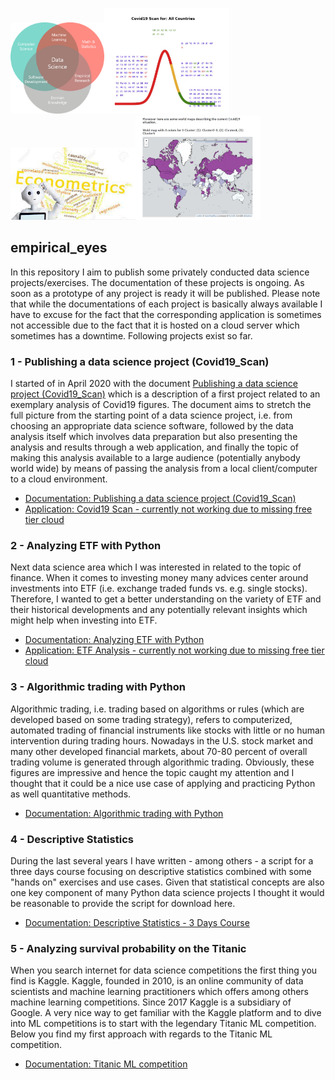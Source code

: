 
<img src = "Data+Science.png" width="150"><img src = "Streamlit_scrsh2.JPG" width="200"><img src = "econometrics.jfif" width="200"><img src = "Streamlit_scrsh5.JPG" width="200">

## empirical_eyes

In this repository I aim to publish some privately conducted data science projects/exercises. The documentation of these projects is ongoing. As soon as a prototype of any project is ready it will be published. Please note that while the documentations of each project is basically always available I have to excuse for the fact that the corresponding application is sometimes not accessible due to the fact that it is hosted on a cloud server which sometimes has a downtime. Following projects exist so far.

### <a name="id1"></a>1 - Publishing a data science project (Covid19_Scan)
I started of in April 2020 with the document [Publishing a data science project (Covid19_Scan)](https://github.com/MWelHeb/01_Covid19_Scan/blob/main/Data_Science_Projects.md) which is a description of a first project related to an exemplary analysis of Covid19 figures. The document aims to stretch the full picture from the starting point of a data science project, i.e. from choosing an appropriate data science software, followed by the data analysis itself which involves data preparation but also presenting the analysis and results through a web application, and finally the topic of making this analysis available to a large audience (potentially anybody world wide) by means of passing the analysis from a local client/computer to a cloud environment.

- [Documentation: Publishing a data science project (Covid19_Scan)](https://github.com/MWelHeb/01_Covid19_Scan/blob/main/Data_Science_Projects.md) 
- [Application: Covid19 Scan - currently not working due to missing free tier cloud](http://18.192.208.203:8501/)

### <a name="id1"></a>2 - Analyzing ETF with Python
Next data science area which I was interested in related to the topic of finance. When it comes to investing money many advices center around investments into ETF (i.e. exchange traded funds vs. e.g. single stocks). Therefore, I wanted to get a better understanding on the variety of ETF and their historical developments and any potentially relevant insights which might help when investing into ETF.

- [Documentation: Analyzing ETF with Python](https://github.com/MWelHeb/02_ETF_Analysis/blob/main/ETF_Analysis.md) 
- [Application: ETF Analysis - currently not working due to missing free tier cloud](http://18.192.208.203:8502/)

### <a name="id1"></a>3 - Algorithmic trading with Python
Algorithmic trading, i.e. trading based on algorithms or rules (which are developed based on some trading strategy), refers to computerized, automated trading of financial instruments like stocks with little or no human intervention during trading hours. Nowadays in the U.S. stock market and many other developed financial markets, about 70-80 percent of overall trading volume is generated through algorithmic trading. Obviously, these figures are impressive and hence the topic caught my attention and I thought that it could be a nice use case of applying and practicing Python as well quantitative methods.

- [Documentation: Algorithmic trading with Python](https://github.com/MWelHeb/03_Algo_Trading/blob/main/Algorithmic_Trading_with_Python.md) 

### <a name="id1"></a>4 - Descriptive Statistics

During the last several years I have written - among others - a script for a three days course focusing on descriptive statistics combined with some "hands on" exercises and use cases. Given that statistical concepts are also one key component of many Python data science projects I thought it would be reasonable to provide the script for download here.

- [Documentation: Descriptive Statistics - 3 Days Course](https://github.com/MWelHeb/04_Descriptive_Statistics/blob/main/Descriptive_Statistics_3days_course.md) 

### <a name="id1"></a>5 - Analyzing survival probability on the Titanic

When you search internet for data science competitions the first thing you find is Kaggle. Kaggle, founded in 2010, is an online community of data scientists and machine learning practitioners which offers among others machine learning competitions. Since 2017 Kaggle is a subsidiary of Google. A very nice way to get familiar with the Kaggle platform and to dive into ML competitions is to start with the legendary Titanic ML competition. Below you find my first approach with regards to the Titanic ML competition.

- [Documentation: Titanic ML competition](https://github.com/MWelHeb/05_Kaggle_Titanic_Competition/blob/main/Titanic_Competition.md) 
